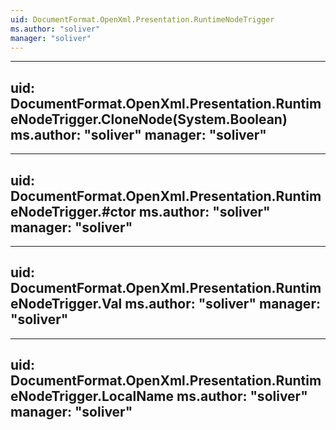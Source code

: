 ```yaml
---
uid: DocumentFormat.OpenXml.Presentation.RuntimeNodeTrigger
ms.author: "soliver"
manager: "soliver"
---
```


---
uid: DocumentFormat.OpenXml.Presentation.RuntimeNodeTrigger.CloneNode(System.Boolean)
ms.author: "soliver"
manager: "soliver"
---

---
uid: DocumentFormat.OpenXml.Presentation.RuntimeNodeTrigger.#ctor
ms.author: "soliver"
manager: "soliver"
---

---
uid: DocumentFormat.OpenXml.Presentation.RuntimeNodeTrigger.Val
ms.author: "soliver"
manager: "soliver"
---

---
uid: DocumentFormat.OpenXml.Presentation.RuntimeNodeTrigger.LocalName
ms.author: "soliver"
manager: "soliver"
---
